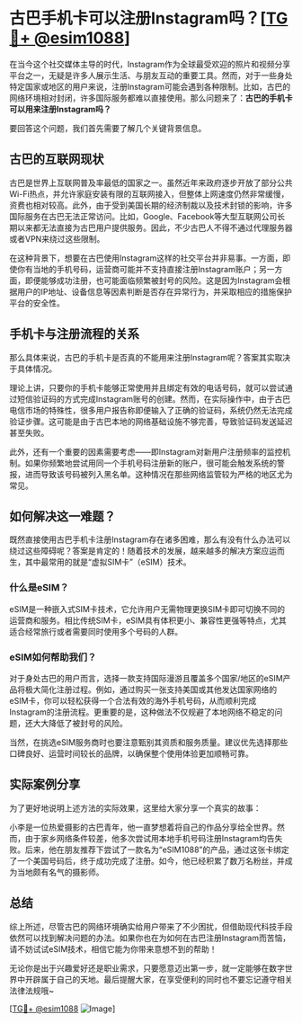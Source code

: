 # 古巴手机卡可以注册Instagram吗？[[TG💪+ @esim1088](https://t.me/s/esim1088)]

在当今这个社交媒体主导的时代，Instagram作为全球最受欢迎的照片和视频分享平台之一，无疑是许多人展示生活、与朋友互动的重要工具。然而，对于一些身处特定国家或地区的用户来说，注册Instagram可能会遇到各种限制。比如，古巴的网络环境相对封闭，许多国际服务都难以直接使用。那么问题来了：**古巴的手机卡可以用来注册Instagram吗？**

要回答这个问题，我们首先需要了解几个关键背景信息。

## 古巴的互联网现状

古巴是世界上互联网普及率最低的国家之一。虽然近年来政府逐步开放了部分公共Wi-Fi热点，并允许家庭安装有限的互联网接入，但整体上网速度仍然非常缓慢，资费也相对较高。此外，由于受到美国长期的经济制裁以及技术封锁的影响，许多国际服务在古巴无法正常访问。比如，Google、Facebook等大型互联网公司长期以来都无法直接为古巴用户提供服务。因此，不少古巴人不得不通过代理服务器或者VPN来绕过这些限制。

在这种背景下，想要在古巴使用Instagram这样的社交平台并非易事。一方面，即使你有当地的手机号码，运营商可能并不支持直接注册Instagram账户；另一方面，即便能够成功注册，也可能面临频繁被封号的风险。这是因为Instagram会根据用户的IP地址、设备信息等因素判断是否存在异常行为，并采取相应的措施保护平台的安全性。

## 手机卡与注册流程的关系

那么具体来说，古巴的手机卡是否真的不能用来注册Instagram呢？答案其实取决于具体情况。

理论上讲，只要你的手机卡能够正常使用并且绑定有效的电话号码，就可以尝试通过短信验证码的方式完成Instagram账号的创建。然而，在实际操作中，由于古巴电信市场的特殊性，很多用户报告称即便输入了正确的验证码，系统仍然无法完成验证步骤。这可能是由于古巴本地的网络基础设施不够完善，导致验证码发送延迟甚至失败。

此外，还有一个重要的因素需要考虑——即Instagram对新用户注册频率的监控机制。如果你频繁地尝试用同一个手机号码注册新的账户，很可能会触发系统的警报，进而导致该号码被列入黑名单。这种情况在那些网络监管较为严格的地区尤为常见。

## 如何解决这一难题？

既然直接使用古巴手机卡注册Instagram存在诸多困难，那么有没有什么办法可以绕过这些障碍呢？答案是肯定的！随着技术的发展，越来越多的解决方案应运而生，其中最常用的就是“虚拟SIM卡”（eSIM）技术。

### 什么是eSIM？

eSIM是一种嵌入式SIM卡技术，它允许用户无需物理更换SIM卡即可切换不同的运营商和服务。相比传统SIM卡，eSIM具有体积更小、兼容性更强等特点，尤其适合经常旅行或者需要同时使用多个号码的人群。

### eSIM如何帮助我们？

对于身处古巴的用户而言，选择一款支持国际漫游且覆盖多个国家/地区的eSIM产品将极大简化注册过程。例如，通过购买一张支持美国或其他发达国家网络的eSIM卡，你可以轻松获得一个合法有效的海外手机号码，从而顺利完成Instagram的注册流程。更重要的是，这种做法不仅规避了本地网络不稳定的问题，还大大降低了被封号的风险。

当然，在挑选eSIM服务商时也要注意甄别其资质和服务质量。建议优先选择那些口碑良好、运营时间较长的品牌，以确保整个使用体验更加顺畅可靠。

## 实际案例分享

为了更好地说明上述方法的实际效果，这里给大家分享一个真实的故事：

小李是一位热爱摄影的古巴青年，他一直梦想着将自己的作品分享给全世界。然而，由于家乡网络条件较差，他多次尝试用本地手机号码注册Instagram均告失败。后来，他在朋友推荐下尝试了一款名为“eSIM1088”的产品，通过这张卡绑定了一个美国号码后，终于成功完成了注册。如今，他已经积累了数万名粉丝，并成为当地颇有名气的摄影师。

## 总结

综上所述，尽管古巴的网络环境确实给用户带来了不少困扰，但借助现代科技手段依然可以找到解决问题的办法。如果你也在为如何在古巴注册Instagram而苦恼，请不妨试试eSIM技术，相信它能为你带来意想不到的帮助！

无论你是出于兴趣爱好还是职业需求，只要愿意迈出第一步，就一定能够在数字世界中开辟属于自己的天地。最后提醒大家，在享受便利的同时也不要忘记遵守相关法律法规哦~

[[TG💪+ @esim1088](https://t.me/s/esim1088) ![Image](https://i.postimg.cc/4NQfJmqS/Snipaste-2025-05-13-00-14-12.png)]